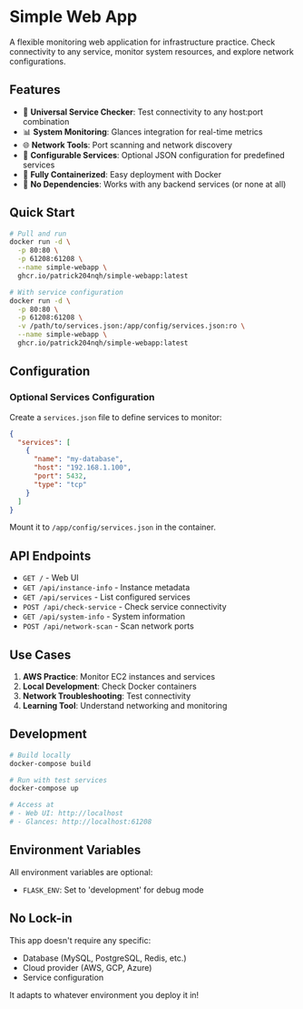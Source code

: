 # Simple Web App

A flexible monitoring web application for infrastructure practice. Check connectivity to any service, monitor system resources, and explore network configurations.

## Features

- 🔌 **Universal Service Checker**: Test connectivity to any host:port combination
- 📊 **System Monitoring**: Glances integration for real-time metrics
- 🌐 **Network Tools**: Port scanning and network discovery
- 📝 **Configurable Services**: Optional JSON configuration for predefined services
- 🐳 **Fully Containerized**: Easy deployment with Docker
- 🚀 **No Dependencies**: Works with any backend services (or none at all)

## Quick Start

```bash
# Pull and run
docker run -d \
  -p 80:80 \
  -p 61208:61208 \
  --name simple-webapp \
  ghcr.io/patrick204nqh/simple-webapp:latest

# With service configuration
docker run -d \
  -p 80:80 \
  -p 61208:61208 \
  -v /path/to/services.json:/app/config/services.json:ro \
  --name simple-webapp \
  ghcr.io/patrick204nqh/simple-webapp:latest
```

## Configuration

### Optional Services Configuration

Create a `services.json` file to define services to monitor:

```json
{
  "services": [
    {
      "name": "my-database",
      "host": "192.168.1.100",
      "port": 5432,
      "type": "tcp"
    }
  ]
}
```

Mount it to `/app/config/services.json` in the container.

## API Endpoints

- `GET /` - Web UI
- `GET /api/instance-info` - Instance metadata
- `GET /api/services` - List configured services
- `POST /api/check-service` - Check service connectivity
- `GET /api/system-info` - System information
- `POST /api/network-scan` - Scan network ports

## Use Cases

1. **AWS Practice**: Monitor EC2 instances and services
2. **Local Development**: Check Docker containers
3. **Network Troubleshooting**: Test connectivity
4. **Learning Tool**: Understand networking and monitoring

## Development

```bash
# Build locally
docker-compose build

# Run with test services
docker-compose up

# Access at
# - Web UI: http://localhost
# - Glances: http://localhost:61208
```

## Environment Variables

All environment variables are optional:
- `FLASK_ENV`: Set to 'development' for debug mode

## No Lock-in

This app doesn't require any specific:
- Database (MySQL, PostgreSQL, Redis, etc.)
- Cloud provider (AWS, GCP, Azure)
- Service configuration

It adapts to whatever environment you deploy it in!
